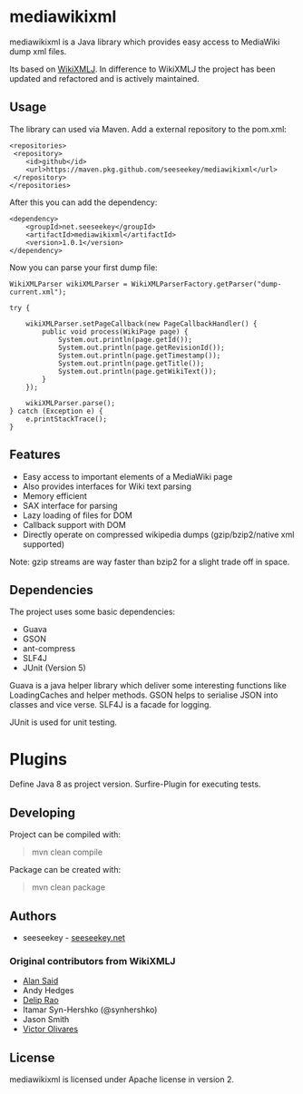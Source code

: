 # mediawikixml

mediawikixml is a Java library which provides easy access to MediaWiki dump xml files. 

Its based on [WikiXMLJ](https://github.com/delip/wikixmlj). In difference to WikiXMLJ the project has been updated and
refactored and is actively maintained.

## Usage

The library can used via Maven. Add a external repository to the pom.xml:

```
<repositories>
 <repository>
 	<id>github</id>
 	<url>https://maven.pkg.github.com/seeseekey/mediawikixml</url>
 </repository>
</repositories>
```

After this you can add the dependency:

```
<dependency>
    <groupId>net.seeseekey</groupId>
    <artifactId>mediawikixml</artifactId>
    <version>1.0.1</version>
</dependency>
```

Now you can parse your first dump file:

```
WikiXMLParser wikiXMLParser = WikiXMLParserFactory.getParser("dump-current.xml");

try {

    wikiXMLParser.setPageCallback(new PageCallbackHandler() {
        public void process(WikiPage page) {
            System.out.println(page.getId());
            System.out.println(page.getRevisionId());
            System.out.println(page.getTimestamp());
            System.out.println(page.getTitle());
            System.out.println(page.getWikiText());
        }
    });

    wikiXMLParser.parse();
} catch (Exception e) {
    e.printStackTrace();
}
```

## Features

* Easy access to important elements of a MediaWiki page
* Also provides interfaces for Wiki text parsing
* Memory efficient
* SAX interface for parsing
* Lazy loading of files for DOM
* Callback support with DOM
* Directly operate on compressed wikipedia dumps (gzip/bzip2/native xml supported)

Note: gzip streams are way faster than bzip2 for a slight trade off in space.

## Dependencies

The project uses some basic dependencies:

* Guava
* GSON
* ant-compress
* SLF4J
* JUnit (Version 5)

Guava is a java helper library which deliver some interesting functions like LoadingCaches and helper methods. GSON 
helps to serialise JSON into classes and vice verse. SLF4J is a facade for logging.

JUnit is used for unit testing.

# Plugins

Define Java 8 as project version. Surfire-Plugin for executing tests.

## Developing

Project can be compiled with:

> mvn clean compile

Package can be created with:

> mvn clean package

## Authors

* seeseekey - [seeseekey.net](https://seeseekey.net)

### Original contributors from WikiXMLJ

* [Alan Said](http://github.com/alansaid)
* Andy Hedges
* [Delip Rao](https://github.com/delip)
* Itamar Syn-Hershko (@synhershko)
* Jason Smith 
* [Victor Olivares](http://github.com/treedust)  

## License

mediawikixml is licensed under Apache license in version 2.
